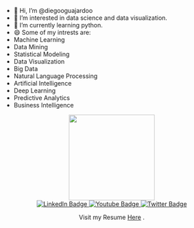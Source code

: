 - 👋 Hi, I’m @diegooguajardoo
- 👀 I’m interested in data science and data visualization.
- 🌱 I’m currently learning python.
- 😄 Some of my intrests are:
-   Machine Learning
-   Data Mining
-   Statistical Modeling
-   Data Visualization
-   Big Data
-   Natural Language Processing
-   Artificial Intelligence
-   Deep Learning
-   Predictive Analytics
-   Business Intelligence

<div id="header" align="center">
  <img src="https://media4.giphy.com/media/qgQUggAC3Pfv687qPC/giphy.gif?cid=ecf05e47lw1whwhg036to3vp7ai1qjaxv2kspad2dx0qhf1n&ep=v1_gifs_search&rid=giphy.gif&ct=g" width="200"/>
<div id="badges">
  <a href="your-linkedin-URL">
    <img src="https://img.shields.io/badge/LinkedIn-blue?style=for-the-badge&logo=linkedin&logoColor=white" alt="LinkedIn Badge"/>
  </a>
  <a href="your-youtube-URL">
    <img src="https://img.shields.io/badge/YouTube-red?style=for-the-badge&logo=youtube&logoColor=white" alt="Youtube Badge"/>
  </a>
  <a href="your-twitter-URL">
    <img src="https://img.shields.io/badge/Twitter-blue?style=for-the-badge&logo=twitter&logoColor=white" alt="Twitter Badge"/>
  </a>
</div>

Visit my Resume [Here](https://diegooguajardoo.github.io/cv/)
.
<!---
diegooguajardoo/diegooguajardoo is a ✨ special ✨ repository because its `README.md` (this file) appears on your GitHub profile.
You can click the Preview link to take a look at your changes.
--->
